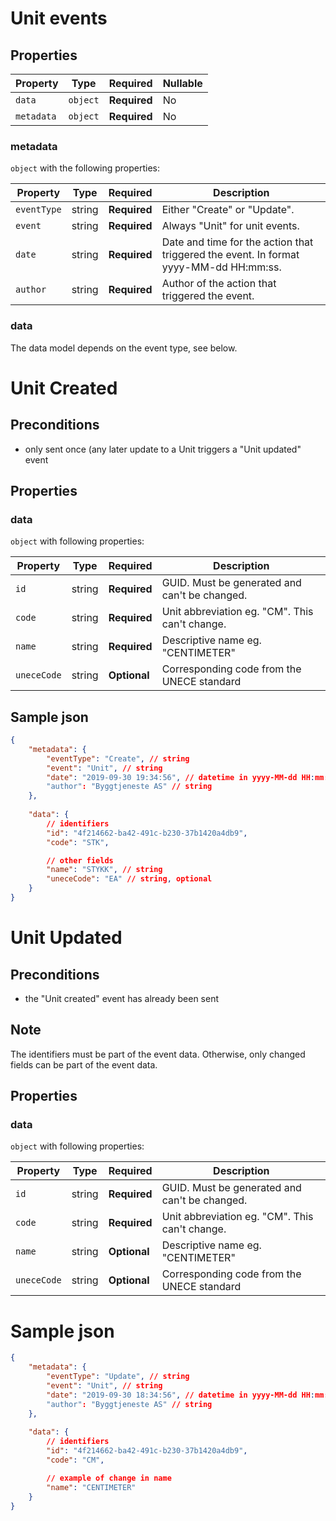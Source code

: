 # Unit events

## Properties

| Property              | Type     | Required     | Nullable |
| --------------------- | -------- | ------------ | -------- |
| `data`                | `object` | **Required** | No       |
| `metadata`            | `object` | **Required** | No       |

### metadata

`object` with the following properties:

| Property          | Type    | Required     | Description |
| ------------------| ------- | ------------ | ------- |
| `eventType`       | string  | **Required** | Either "Create" or "Update".
| `event`           | string  | **Required** | Always "Unit" for unit events.
| `date`            | string  | **Required** | Date and time for the action that triggered the event. In format yyyy-MM-dd HH:mm:ss.
| `author`          | string  | **Required** | Author of the action that triggered the event.

### data
The data model depends on the event type, see below.

# Unit Created 

## Preconditions
- only sent once (any later update to a Unit triggers a "Unit updated" event


## Properties
### data

`object` with following properties:

| Property                | Type    | Required     | Description |
| ----------------------- | ------- | ------------ | ------- |
| `id`                    | string  | **Required** | GUID. Must be generated and can't be changed.
| `code`			      | string | **Required**  | Unit abbreviation eg. "CM". This can't change.
| `name`           		  | string  | **Required** | Descriptive name eg. "CENTIMETER"
| `uneceCode`             | string  | **Optional** | Corresponding code from the UNECE standard


## Sample json

```json
{
	"metadata": {
		"eventType": "Create", // string
		"event": "Unit", // string
		"date": "2019-09-30 19:34:56", // datetime in yyyy-MM-dd HH:mm:ss
		"author": "Byggtjeneste AS" // string
	},
	
	"data": {
		// identifiers
		"id": "4f214662-ba42-491c-b230-37b1420a4db9",
		"code": "STK",

		// other fields
		"name": "STYKK", // string
		"uneceCode": "EA" // string, optional
	}
}

```

# Unit Updated 

## Preconditions
- the "Unit created" event has already been sent

## Note
The identifiers must be part of the event data. Otherwise, only changed fields can be part of the event data. 

## Properties
### data

`object` with following properties:

| Property                | Type    | Required     | Description |
| ----------------------- | ------- | ------------ | ------- |
| `id`                    | string  | **Required** | GUID. Must be generated and can't be changed.
| `code`			      | string | **Required** | Unit abbreviation eg. "CM". This can't change.
| `name`          		  | string  | **Optional** | Descriptive name eg. "CENTIMETER"
| `uneceCode`             | string  | **Optional** | Corresponding code from the UNECE standard


# Sample json

```json
{
	"metadata": {
		"eventType": "Update", // string
		"event": "Unit", // string
		"date": "2019-09-30 18:34:56", // datetime in yyyy-MM-dd HH:mm:ss
		"author": "Byggtjeneste AS" // string
	},
	
	"data": {
		// identifiers
		"id": "4f214662-ba42-491c-b230-37b1420a4db9",
		"code": "CM",

		// example of change in name
		"name": "CENTIMETER"
	}
}

```
